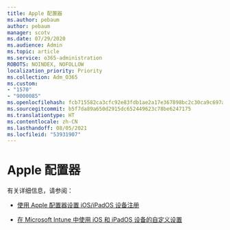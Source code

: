 ```yaml
---
title: Apple 配置器
ms.author: pebaum
author: pebaum
manager: scotv
ms.date: 07/29/2020
ms.audience: Admin
ms.topic: article
ms.service: o365-administration
ROBOTS: NOINDEX, NOFOLLOW
localization_priority: Priority
ms.collection: Adm_O365
ms.custom:
- "1570"
- "9000085"
ms.openlocfilehash: fcb715582ca3cfc92e83fdb1ae2a17e367898bc2c30ca9c697a5186444a7fa0b
ms.sourcegitcommit: b5f7da89a650d2915dc652449623c78be6247175
ms.translationtype: HT
ms.contentlocale: zh-CN
ms.lasthandoff: 08/05/2021
ms.locfileid: "53931907"
---
```

# <a name="apple-configurator"></a>Apple 配置器

有关详细信息，请参阅： 

- [使用 Apple 配置器设置 iOS/iPadOS 设备注册](https://docs.microsoft.com/intune/apple-configurator-enroll-ios)

- [在 Microsoft Intune 中使用 iOS 和 iPadOS 设备的自定义设置](https://docs.microsoft.com/intune/custom-settings-ios)